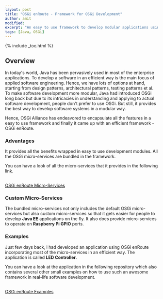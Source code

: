 ```yaml
---
layout: post
title: "OSGi enRoute - Framework for OSGi Development"
author: amit
modified:
excerpt: "An easy to use framework to develop modular applications using OSGi"
tags: [Java, OSGi]
---
```


{% include _toc.html %}

## Overview

In today's world, Java has been pervasively used in most of the enterprise applications. To develop a software in an efficient way is the main focus of applied software engineering. Hence, we have lots of options at hand, starting from design patterns, architectural patterns, testing patterns et al. To make software development more modular, Java had introduced OSGi long back but due to its intricacies in understanding and applying to actual software development, people don't prefer to use OSGi. But still, it provides the best way to develop software systems in a modular way.  

Hence, OSGi Alliance has endeavored to encapsulate all the features in a easy to use framework and finally it came up with an efficient framework - OSGi enRoute.

### Advantages

It provides all the benefits wrapped in easy to use development modules. All the OSGi micro-services are bundled in the framework.  

You can have a look of all the micro-services that it provides in the following link.  
<br />

<a markdown="0" href="http://enroute.osgi.org/book/400-services.html" class="btn" target="_blank">OSGi enRoute Micro-Services</a>

### Custom Micro-Services

The bundled micro-services not only includes the default OSGi micro-services but also custom micro-services so that it gets easier for people to develop **Java EE** applications on the fly. It also does provide micro-services to operate on **Raspberry Pi GPIO** ports.

### Examples

Just few days back, I had developed an application using OSGi enRoute incorporating most of the micro-services in an efficient way. The application is called **LED Controller**.  

You can have a look at the application in the following repository which also contains several other small examples on how to use such an awesome framework in real-life software development.  
<br />

<a markdown="0" href="https://github.com/osgi/osgi.enroute.examples" class="btn" target="_blank">OSGi enRoute Examples</a>
